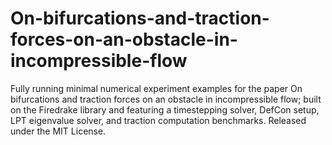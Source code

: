 # On-bifurcations-and-traction-forces-on-an-obstacle-in-incompressible-flow
Fully running minimal numerical experiment examples for the paper On bifurcations and traction forces on an obstacle in incompressible flow; built on the Firedrake library and featuring a timestepping solver, DefCon setup, LPT eigenvalue solver, and traction computation benchmarks. Released under the MIT License.
